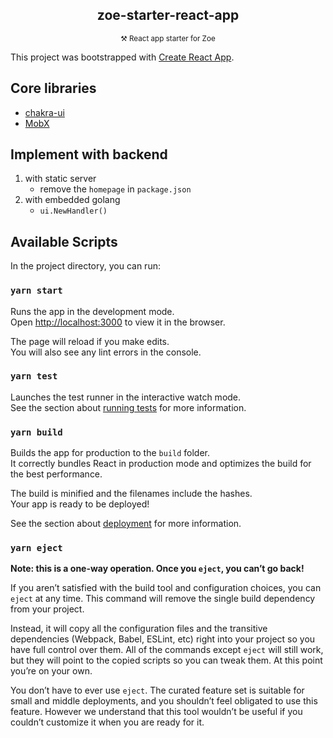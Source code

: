 <div align="center">

## zoe-starter-react-app

<sub>:hammer_and_pick: React app starter for Zoe</sub>

</div>

This project was bootstrapped with [Create React App](https://github.com/facebook/create-react-app).

<!-- "@chakra-ui/theme": "^1.0.0-next.6",
"@chakra-ui/theme-tools": "^1.0.0-next.6", -->

## Core libraries

- [chakra-ui](https://chakra-ui.com/)
- [MobX](http://mobx.js.org)

## Implement with backend

1. with static server
    - remove the `homepage` in `package.json`
2. with embedded golang
    - `ui.NewHandler()`

## Available Scripts

In the project directory, you can run:

### `yarn start`

Runs the app in the development mode.<br />
Open [http://localhost:3000](http://localhost:3000) to view it in the browser.

The page will reload if you make edits.<br />
You will also see any lint errors in the console.

### `yarn test`

Launches the test runner in the interactive watch mode.<br />
See the section about [running tests](https://facebook.github.io/create-react-app/docs/running-tests) for more information.

### `yarn build`

Builds the app for production to the `build` folder.<br />
It correctly bundles React in production mode and optimizes the build for the best performance.

The build is minified and the filenames include the hashes.<br />
Your app is ready to be deployed!

See the section about [deployment](https://facebook.github.io/create-react-app/docs/deployment) for more information.

### `yarn eject`

**Note: this is a one-way operation. Once you `eject`, you can’t go back!**

If you aren’t satisfied with the build tool and configuration choices, you can `eject` at any time. This command will remove the single build dependency from your project.

Instead, it will copy all the configuration files and the transitive dependencies (Webpack, Babel, ESLint, etc) right into your project so you have full control over them. All of the commands except `eject` will still work, but they will point to the copied scripts so you can tweak them. At this point you’re on your own.

You don’t have to ever use `eject`. The curated feature set is suitable for small and middle deployments, and you shouldn’t feel obligated to use this feature. However we understand that this tool wouldn’t be useful if you couldn’t customize it when you are ready for it.

